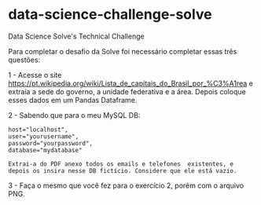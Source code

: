 # data-science-challenge-solve
Data Science Solve's Technical Challenge 

Para completar o desafio da Solve foi necessário completar essas três questões:

1 - Acesse o site https://pt.wikipedia.org/wiki/Lista_de_capitais_do_Brasil_por_%C3%A1rea
    e extraía a sede do governo, a unidade federativa e a área. Depois coloque esses dados em um Pandas Dataframe.

2 - Sabendo que para o meu MySQL DB: 

    host="localhost",
    user="yourusername",
    password="yourpassword",
    database="mydatabase" 
    
    Extrai-a do PDF anexo todos os emails e telefones  existentes, e depois os insira nesse DB fictício. Considere que ele está vazio. 

3 - Faça o mesmo que você fez para o exercício 2, porém com o arquivo PNG.

